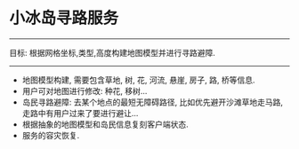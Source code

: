 ﻿# 小冰岛寻路服务

---

目标: 根据网格坐标,类型,高度构建地图模型并进行寻路避障.

---

- 地图模型构建, 需要包含草地, 树, 花, 河流, 悬崖, 房子, 路, 桥等信息.
- 用户可对地图进行修改: 种花, 移树...
- 岛民寻路避障: 去某个地点的最短无障碍路径, 比如优先避开沙滩草地走马路, 走路中有用户过来了要进行避让...
- 根据抽象的地图模型和岛民信息复刻客户端状态.
- 服务的容灾恢复.
